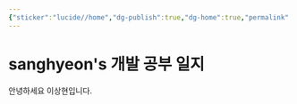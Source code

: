 ```yaml
---
{"sticker":"lucide//home","dg-publish":true,"dg-home":true,"permalink":"/home/","tags":["gardenEntry"],"dgPassFrontmatter":true,"created":"","updated":""}
---
```



# sanghyeon's 개발 공부 일지

안녕하세요 이상현입니다.

